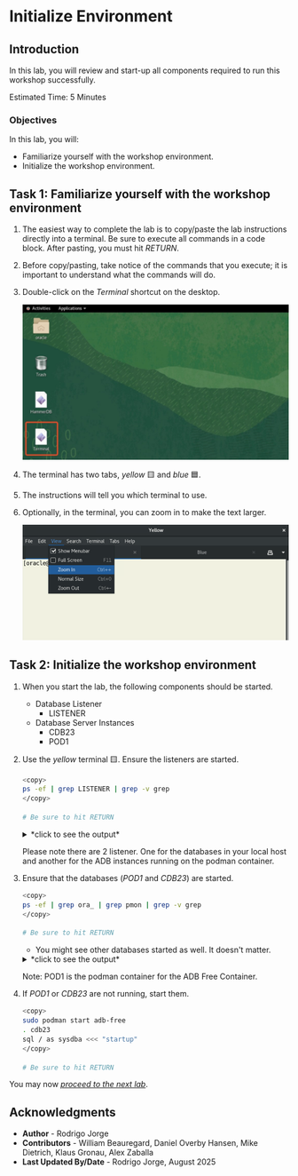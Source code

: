 # Initialize Environment

## Introduction

In this lab, you will review and start-up all components required to run this workshop successfully.

Estimated Time: 5 Minutes

### Objectives

In this lab, you will:

* Familiarize yourself with the workshop environment.
* Initialize the workshop environment.

## Task 1: Familiarize yourself with the workshop environment

1. The easiest way to complete the lab is to copy/paste the lab instructions directly into a terminal. Be sure to execute all commands in a code block. After pasting, you must hit *RETURN*.

2. Before copy/pasting, take notice of the commands that you execute; it is important to understand what the commands will do.

3. Double-click on the *Terminal* shortcut on the desktop.

    ![Click shortcut to start a terminal](./images/initialize-environment-desktop-click-terminal.jpeg " ")

4. The terminal has two tabs, *yellow* 🟨 and *blue* 🟦.

5. The instructions will tell you which terminal to use.

6. Optionally, in the terminal, you can zoom in to make the text larger.

    ![Zoom in to make the text larger in the terminal](./images/initialize-environment-terminal-zoom-in.png)

## Task 2: Initialize the workshop environment

1. When you start the lab, the following components should be started.

    * Database Listener
        * LISTENER
    * Database Server Instances
        * CDB23
        * POD1

2. Use the *yellow* terminal 🟨. Ensure the listeners are started.

    ``` bash
    <copy>
    ps -ef | grep LISTENER | grep -v grep
    </copy>

    # Be sure to hit RETURN
    ```

    <details>
    <summary>*click to see the output*</summary>

    ``` text
    $ ps -ef | grep LISTENER | grep -v grep
    oracle     25062       1  0 Jun23 ?        00:00:00 /u01/app/oracle/product/23/bin/tnslsnr LISTENER -inherit
    oracle    713114  713054  0 Jun23 ?        00:00:00 /u01/app/oracle/product/23.0.0.0/dbhome_1/bin/tnslsnr LISTENER -inherit
    ```

    </details>

    Please note there are 2 listener. One for the databases in your local host and another for the ADB instances running on the podman container.

3. Ensure that the databases (*POD1* and *CDB23*) are started.

    ``` bash
    <copy>
    ps -ef | grep ora_ | grep pmon | grep -v grep
    </copy>

    # Be sure to hit RETURN
    ```

    * You might see other databases started as well. It doesn't matter.

    <details>
    <summary>*click to see the output*</summary>

    ``` text
    $ ps -ef | grep ora_ | grep pmon | grep -v grep
    oracle      3851       1  0 20:19 ?        00:00:00 ora_pmon_POD1
    oracle      5345       1  0 20:19 ?        00:00:00 ora_pmon_CDB23
    ```

    </details>

    Note: POD1 is the podman container for the ADB Free Container.

4. If *POD1* or *CDB23* are not running, start them.

    ``` bash
    <copy>
    sudo podman start adb-free
    . cdb23
    sql / as sysdba <<< "startup"
    </copy>

    # Be sure to hit RETURN
    ```

You may now [*proceed to the next lab*](#next).

## Acknowledgments

* **Author** - Rodrigo Jorge
* **Contributors** - William Beauregard, Daniel Overby Hansen, Mike Dietrich, Klaus Gronau, Alex Zaballa
* **Last Updated By/Date** - Rodrigo Jorge, August 2025